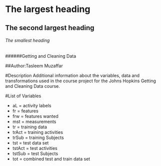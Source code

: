 # The largest heading
## The second largest heading
###### The smallest heading


######Getting and Cleaning Data

##Author:Tasleem Muzaffar

#Description
Additional information about the variables, data and transformations used in the course project for the Johns Hopkins Getting and Cleaning Data course.

#List of Variables
- aL = activity labels
- fr = features
- frw = features wanted
- mst = measurements
- tr = training data
- trAct = training activities
- trSub = training Subjects
- tst = test data set
- tstAct = test activities
- tstSub = test Subjects
- tot = combined test and train data set
 

